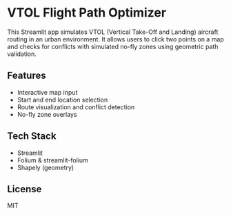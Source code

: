 # VTOL Flight Path Optimizer

This Streamlit app simulates VTOL (Vertical Take-Off and Landing) aircraft routing in an urban environment. It allows users to click two points on a map and checks for conflicts with simulated no-fly zones using geometric path validation.

## Features
- Interactive map input
- Start and end location selection
- Route visualization and conflict detection
- No-fly zone overlays

## Tech Stack
- Streamlit
- Folium & streamlit-folium
- Shapely (geometry)

## License
MIT
